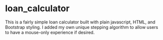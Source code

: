 # loan_calculator

This is a fairly simple loan calculator built with plain javascript, HTML, and Bootstrap styling. I added my own unique stepping algorithm to allow users to have a mouse-only experience if desired.
